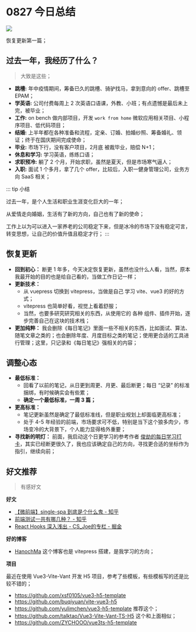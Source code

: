 
# 0827 今日总结

![](https://bing.com/th?id=OHR.JejuIsland_ZH-CN8434910851_800x480.jpg)


恢复更新第一篇；


## 过去一年，我经历了什么？

> 大致是这些；

- **跳槽:** 年中疫情期间，筹备已久的跳槽、骑驴找马，拿到意向的 offer、跳槽至 EPAM；
- **学英语:** 公司付费每周上 2 次英语口语课，外教、小班；有点遗憾是最后未上完，被毕业；
- **工作:** on bench 做内部项目，开发 `work from home` 微软应用相关项目、小程序项目、低代码项目；
- **结婚:** 上半年都在各种准备和流程，定亲、订婚、拍婚纱照、筹备婚礼、领证；终于在国庆期间完成使命；
- **毕业:** 市场下行，没有客户项目，2月底 被裁毕业，赔偿 N+1；
- **休息和学习:** 学习英语，练练口语；
- **求职预冷:** 躺了 2 个月，开始求职，虽然是夏天，但是市场寒气逼人；
- **入职:** 面试 1 个多月，拿了几个 offer，比较后，入职一健身管理公司，业务方向 SaaS 相关；


::: tip 小结

过去一年，是个人生活和职业生涯变化巨大的一年；

从爱情走向婚姻，生活有了新的方向，自己也有了新的使命；

工作上以为可以进入一家养老的公司稳定下来，但是冰冷的市场下没有稳定可言，转变思想，让自己的价值升值且稳定才行；
:::



## 恢复更新

- **回到初心：** 断更 1 年多，今天决定恢复更新，虽然也没什么人看，当然，原本我最开始的目的也是给自己看的，当做工作日记一样；
- **更新技术：** 
  - 从 vuepress 切换到 vitepress，当做是自己 学习 vite、vue3 的好的方式；
  - vitepress 也简单好看，视觉上看着舒服；
  - 当然，也要多研究研究相关的东西，从使用它的 各种 组件、插件开始，逐步完善自己在这块的技术栈；
- **更加纯粹：** 我会删除《每日笔记》里面一些不相关的东西，比如面试、算法、随笔文章之类的；也会删除年度、月度目标之类的笔记；使用更合适的工具进行管理；这里，只记录和《每日笔记》强相关的内容；



## 调整心态

- **最低标准：** 
  - 回看了以前的笔记，从日更到周更、月更、最后断更；每日 “记录” 的标准捆绑，有时候确实会有些累；
  - **确定一个最低标准，一周 3 篇；**
- **更高标准：** 
  - 笔记更新虽然是确定了最低标准线，但是职业规划上却面临更高标准；
  - 处于 4-5 年经验的前端，市场要求可不低，特别是当下这个狼多肉少，市场变冷的大背景下，个人能力显得格外重要；
- **寻找新的明灯：** 前面，我启动这个日更学习的参考作者 [俊劫的每日学习打卡](https://alexwjj.github.io/)，其实已经断更很久了，我也应该确定自己的方向，寻找更合适的坐标作为指引，继续向前；



## 好文推荐
> 有感好文

**好文**

- [【微前端】single-spa 到底是个什么鬼 - 知乎](https://zhuanlan.zhihu.com/p/378346507)
- [前端测试一共有哪几种？ - 知乎](https://zhuanlan.zhihu.com/p/507183370)
- [React Hooks 深入浅出 - CS_Joe的专栏 - 掘金](https://juejin.cn/column/6987427184843440141)


**好的博客**

- [HanochMa](https://hanochma.github.io/) 这个博客也是 vitepress 搭建，是我学习的方向；

**项目**

最近在使用 Vue3-Vite-Vant 开发 H5 项目，参考了些模板，有些模板写的还是比较不错的；

- https://github.com/xsf0105/vue3-h5-template
- https://github.com/buqiyuan/vite-vue3-h5
- https://github.com/yulimchen/vue3-h5-template  推荐这个；
- https://github.com/talktao/Vue3-Vite-Vant-TS-H5 这个和上面相似；
- https://github.com/ZYCHOOO/vue3ts-h5-template

